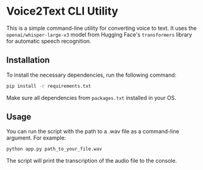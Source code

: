 # Voice2Text CLI Utility

This is a simple command-line utility for converting voice to text. It uses the `openai/whisper-large-v3` model from Hugging Face's `transformers` library for automatic speech recognition.

## Installation

To install the necessary dependencies, run the following command:

```bash
pip install -r requirements.txt
```

Make sure all dependencies from `packages.txt` installed in your OS.

## Usage
You can run the script with the path to a .wav file as a command-line argument. For example:

```bash
python app.py path_to_your_file.wav
```

The script will print the transcription of the audio file to the console.
